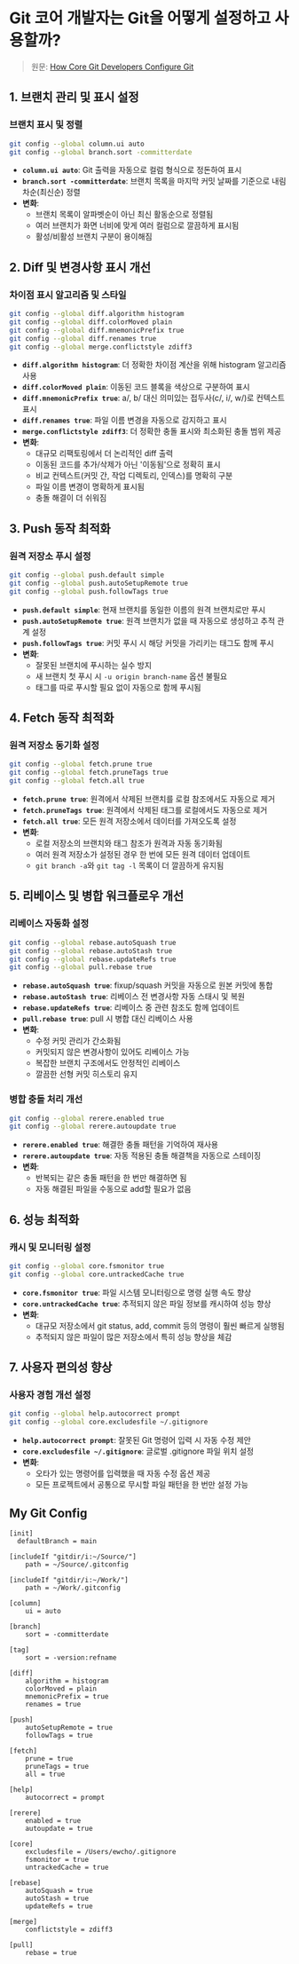 # Git 코어 개발자는 Git을 어떻게 설정하고 사용할까?

> 원문: [How Core Git Developers Configure Git](https://blog.gitbutler.com/how-git-core-devs-configure-git/)

## 1. 브랜치 관리 및 표시 설정

### 브랜치 표시 및 정렬
```bash
git config --global column.ui auto
git config --global branch.sort -committerdate
```
- **`column.ui auto`**: Git 출력을 자동으로 컬럼 형식으로 정돈하여 표시
- **`branch.sort -committerdate`**: 브랜치 목록을 마지막 커밋 날짜를 기준으로 내림차순(최신순) 정렬
- **변화**: 
  - 브랜치 목록이 알파벳순이 아닌 최신 활동순으로 정렬됨
  - 여러 브랜치가 화면 너비에 맞게 여러 컬럼으로 깔끔하게 표시됨
  - 활성/비활성 브랜치 구분이 용이해짐

## 2. Diff 및 변경사항 표시 개선

### 차이점 표시 알고리즘 및 스타일
```bash
git config --global diff.algorithm histogram
git config --global diff.colorMoved plain
git config --global diff.mnemonicPrefix true
git config --global diff.renames true
git config --global merge.conflictstyle zdiff3
```
- **`diff.algorithm histogram`**: 더 정확한 차이점 계산을 위해 histogram 알고리즘 사용
- **`diff.colorMoved plain`**: 이동된 코드 블록을 색상으로 구분하여 표시
- **`diff.mnemonicPrefix true`**: a/, b/ 대신 의미있는 접두사(c/, i/, w/)로 컨텍스트 표시
- **`diff.renames true`**: 파일 이름 변경을 자동으로 감지하고 표시
- **`merge.conflictstyle zdiff3`**: 더 정확한 충돌 표시와 최소화된 충돌 범위 제공
- **변화**:
  - 대규모 리팩토링에서 더 논리적인 diff 출력
  - 이동된 코드를 추가/삭제가 아닌 '이동됨'으로 정확히 표시
  - 비교 컨텍스트(커밋 간, 작업 디렉토리, 인덱스)를 명확히 구분
  - 파일 이름 변경이 명확하게 표시됨
  - 충돌 해결이 더 쉬워짐

## 3. Push 동작 최적화

### 원격 저장소 푸시 설정
```bash
git config --global push.default simple
git config --global push.autoSetupRemote true
git config --global push.followTags true
```
- **`push.default simple`**: 현재 브랜치를 동일한 이름의 원격 브랜치로만 푸시
- **`push.autoSetupRemote true`**: 원격 브랜치가 없을 때 자동으로 생성하고 추적 관계 설정
- **`push.followTags true`**: 커밋 푸시 시 해당 커밋을 가리키는 태그도 함께 푸시
- **변화**:
  - 잘못된 브랜치에 푸시하는 실수 방지
  - 새 브랜치 첫 푸시 시 `-u origin branch-name` 옵션 불필요
  - 태그를 따로 푸시할 필요 없이 자동으로 함께 푸시됨

## 4. Fetch 동작 최적화

### 원격 저장소 동기화 설정
```bash
git config --global fetch.prune true
git config --global fetch.pruneTags true
git config --global fetch.all true
```
- **`fetch.prune true`**: 원격에서 삭제된 브랜치를 로컬 참조에서도 자동으로 제거
- **`fetch.pruneTags true`**: 원격에서 삭제된 태그를 로컬에서도 자동으로 제거
- **`fetch.all true`**: 모든 원격 저장소에서 데이터를 가져오도록 설정
- **변화**:
  - 로컬 저장소의 브랜치와 태그 참조가 원격과 자동 동기화됨
  - 여러 원격 저장소가 설정된 경우 한 번에 모든 원격 데이터 업데이트
  - `git branch -a`와 `git tag -l` 목록이 더 깔끔하게 유지됨

## 5. 리베이스 및 병합 워크플로우 개선

### 리베이스 자동화 설정
```bash
git config --global rebase.autoSquash true
git config --global rebase.autoStash true
git config --global rebase.updateRefs true
git config --global pull.rebase true
```
- **`rebase.autoSquash true`**: fixup/squash 커밋을 자동으로 원본 커밋에 통합
- **`rebase.autoStash true`**: 리베이스 전 변경사항 자동 스태시 및 복원
- **`rebase.updateRefs true`**: 리베이스 중 관련 참조도 함께 업데이트
- **`pull.rebase true`**: pull 시 병합 대신 리베이스 사용
- **변화**:
  - 수정 커밋 관리가 간소화됨
  - 커밋되지 않은 변경사항이 있어도 리베이스 가능
  - 복잡한 브랜치 구조에서도 안정적인 리베이스
  - 깔끔한 선형 커밋 히스토리 유지

### 병합 충돌 처리 개선
```bash
git config --global rerere.enabled true
git config --global rerere.autoupdate true
```
- **`rerere.enabled true`**: 해결한 충돌 패턴을 기억하여 재사용
- **`rerere.autoupdate true`**: 자동 적용된 충돌 해결책을 자동으로 스테이징
- **변화**:
  - 반복되는 같은 충돌 패턴을 한 번만 해결하면 됨
  - 자동 해결된 파일을 수동으로 add할 필요가 없음

## 6. 성능 최적화

### 캐시 및 모니터링 설정
```bash
git config --global core.fsmonitor true
git config --global core.untrackedCache true
```
- **`core.fsmonitor true`**: 파일 시스템 모니터링으로 명령 실행 속도 향상
- **`core.untrackedCache true`**: 추적되지 않은 파일 정보를 캐시하여 성능 향상
- **변화**:
  - 대규모 저장소에서 git status, add, commit 등의 명령이 훨씬 빠르게 실행됨
  - 추적되지 않은 파일이 많은 저장소에서 특히 성능 향상을 체감

## 7. 사용자 편의성 향상

### 사용자 경험 개선 설정
```bash
git config --global help.autocorrect prompt
git config --global core.excludesfile ~/.gitignore
```
- **`help.autocorrect prompt`**: 잘못된 Git 명령어 입력 시 자동 수정 제안
- **`core.excludesfile ~/.gitignore`**: 글로벌 .gitignore 파일 위치 설정
- **변화**:
  - 오타가 있는 명령어를 입력했을 때 자동 수정 옵션 제공
  - 모든 프로젝트에서 공통으로 무시할 파일 패턴을 한 번만 설정 가능


## My Git Config
```
[init]
  defaultBranch = main

[includeIf "gitdir/i:~/Source/"]
	path = ~/Source/.gitconfig

[includeIf "gitdir/i:~/Work/"]
	path = ~/Work/.gitconfig

[column]
	ui = auto

[branch]
	sort = -committerdate

[tag]
	sort = -version:refname

[diff]
	algorithm = histogram
	colorMoved = plain
	mnemonicPrefix = true
	renames = true

[push]
	autoSetupRemote = true
	followTags = true

[fetch]
	prune = true
	pruneTags = true
	all = true

[help]
	autocorrect = prompt

[rerere]
	enabled = true
	autoupdate = true

[core]
	excludesfile = /Users/ewcho/.gitignore
	fsmonitor = true
	untrackedCache = true

[rebase]
	autoSquash = true
	autoStash = true
	updateRefs = true

[merge]
	conflictstyle = zdiff3

[pull]
	rebase = true
```
